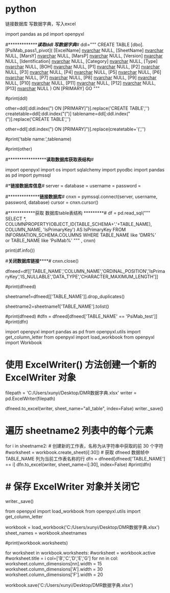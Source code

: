 # python
链接数据库 写数据字典，写入excel



import  pandas as  pd
import openpyxl

#**********************读取ddl 写数据字典*********#
ddl="""
CREATE TABLE [dbo].[PsiMab_pass1_pivot](
	[ExcelName] [nvarchar](500) NULL,
	[SheetName] [nvarchar](500) NULL,
	[MarsY] [nvarchar](500) NULL,
	[MarsP] [nvarchar](500) NULL,
	[Version] [nvarchar](500) NULL,
	[Identification] [nvarchar](500) NULL,
	[Category] [nvarchar](500) NULL,
	[Type] [nvarchar](500) NULL,
	[BOH] [nvarchar](500) NULL,
	[P1] [nvarchar](4000) NULL,
	[P2] [nvarchar](4000) NULL,
	[P3] [nvarchar](4000) NULL,
	[P4] [nvarchar](4000) NULL,
	[P5] [nvarchar](4000) NULL,
	[P6] [nvarchar](4000) NULL,
	[P7] [nvarchar](4000) NULL,
	[P8] [nvarchar](4000) NULL,
	[P9] [nvarchar](4000) NULL,
	[P10] [nvarchar](4000) NULL,
	[P11] [nvarchar](4000) NULL,
	[P12] [nvarchar](4000) NULL,
	[P13] [nvarchar](4000) NULL
) ON [PRIMARY]
GO
"""

#print(ddl)


other=ddl[:ddl.index(") ON [PRIMARY]")].replace('CREATE TABLE','')
createtable=ddl[:ddl.index("(")]
tablename=ddl[:ddl.index("(")].replace('CREATE TABLE','')

other=ddl[:ddl.index(") ON [PRIMARY]")].replace(createtable+'(','')

#print('table name:',tablename)


#print(other)


#*****************************读取数据库获取表结构************#

import openpyxl
import os
import sqlalchemy
import pyodbc
import pandas as pd
import pymssql


#*************************链接数据库信息************************#
server    = 
database  = 
username  = 
password  = 

#********************链接数据库******#
cnxn = pymssql.connect(server, username, password, database)
cursor = cnxn.cursor()

#************获取 数据库table表结构 *********#
df = pd.read_sql("""
SELECT *,
COLUMNPROPERTY(OBJECT_ID(TABLE_SCHEMA+'.'+TABLE_NAME), COLUMN_NAME, 'IsPrimaryKey') AS IsPrimaryKey
FROM INFORMATION_SCHEMA.COLUMNS
WHERE TABLE_NAME like 'DMR%'   
or  TABLE_NAME like 'PsiMab%'
"""
, cnxn)

print(df.info())

#**************关闭数据库链接******************#
cnxn.close()




dfneed=df[['TABLE_NAME','COLUMN_NAME','ORDINAL_POSITION','IsPrimaryKey','IS_NULLABLE','DATA_TYPE','CHARACTER_MAXIMUM_LENGTH']]

#print(dfneed)

sheetname1=dfneed[['TABLE_NAME']].drop_duplicates()

sheetname2=sheetname1['TABLE_NAME'].tolist()

#print(dfneed)
#dfn = dfneed[dfneed['TABLE_NAME' == 'PsiMab_test']]
#print(dfn)




import openpyxl
import pandas as pd
from openpyxl.utils import get_column_letter
from openpyxl import load_workbook
from openpyxl import Workbook



# 使用 ExcelWriter() 方法创建一个新的 ExcelWriter 对象
filepath = 'C:/Users/xunyi/Desktop/DMR数据字典.xlsx'
writer = pd.ExcelWriter(filepath)

dfneed.to_excel(writer, sheet_name="all_table", index=False)
writer._save()

# 遍历 sheetname2 列表中的每个元素
for i in sheetname2:
    # 创建新的工作表，名称为从字符串中获取的前 30 个字符
    #worksheet = workbook.create_sheet(i[:30])
    # 获取 dfneed 数据帧中 TABLE_NAME 列为当前工作表名称的行
    dfn = dfneed[dfneed['TABLE_NAME'] == i]
    dfn.to_excel(writer, sheet_name=i[:30], index=False)
    #print(dfn)

# # 保存 ExcelWriter 对象并关闭它
writer._save()


from openpyxl import load_workbook
from openpyxl.utils import get_column_letter

workbook = load_workbook('C:/Users/xunyi/Desktop/DMR数据字典.xlsx')
sheet_names = workbook.sheetnames

#print(workbook.worksheets)


for worksheet in workbook.worksheets:
    #worksheet = workbook.active
    #worksheet.title = i
    col=['B','C','D','E','G']
    for nn in col:
        worksheet.column_dimensions[nn].width = 15
        worksheet.column_dimensions['A'].width = 30
        worksheet.column_dimensions['F'].width = 20

workbook.save('C:/Users/xunyi/Desktop/DMR数据字典.xlsx')
